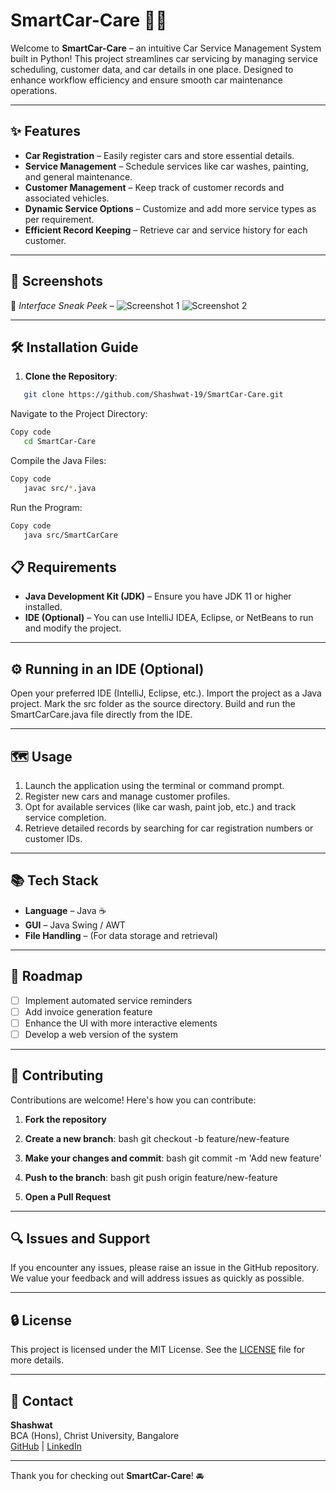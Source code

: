 # SmartCar-Care 🚗💼

Welcome to **SmartCar-Care** – an intuitive Car Service Management System built in Python! This project streamlines car servicing by managing service scheduling, customer data, and car details in one place. Designed to enhance workflow efficiency and ensure smooth car maintenance operations.

---

## ✨ Features

- **Car Registration** – Easily register cars and store essential details.
- **Service Management** – Schedule services like car washes, painting, and general maintenance.
- **Customer Management** – Keep track of customer records and associated vehicles.
- **Dynamic Service Options** – Customize and add more service types as per requirement.
- **Efficient Record Keeping** – Retrieve car and service history for each customer.

---

## 📸 Screenshots

🔧 *Interface Sneak Peek* –
![Screenshot 1](https://github.com/Shashwat-19/SmartCar-Care/raw/main/CLI-1.png) ![Screenshot 2](https://github.com/Shashwat-19/SmartCar-Care/raw/main/CLI-2.png)

---

## 🛠️ Installation Guide

1. **Clone the Repository**:
```bash
   git clone https://github.com/Shashwat-19/SmartCar-Care.git
```
Navigate to the Project Directory:
```bash
Copy code
   cd SmartCar-Care
```
Compile the Java Files:
```bash
Copy code
   javac src/*.java
```
Run the Program:
```bash
Copy code
   java src/SmartCarCare
```   
## 📋 Requirements
- **Java Development Kit (JDK)** – Ensure you have JDK 11 or higher installed.
- **IDE (Optional)** – You can use IntelliJ IDEA, Eclipse, or NetBeans to run and modify the project.

---

## ⚙️ Running in an IDE (Optional)
Open your preferred IDE (IntelliJ, Eclipse, etc.).
Import the project as a Java project.
Mark the src folder as the source directory.
Build and run the SmartCarCare.java file directly from the IDE.

---

## 🗺️ Usage

1. Launch the application using the terminal or command prompt.
2. Register new cars and manage customer profiles.
3. Opt for available services (like car wash, paint job, etc.) and track service completion.
4. Retrieve detailed records by searching for car registration numbers or customer IDs.

---

## 📚 Tech Stack

- **Language** – Java ☕
- **GUI** – Java Swing / AWT
- **File Handling**  – (For data storage and retrieval)

---

## 🚀 Roadmap

- [ ] Implement automated service reminders
- [ ] Add invoice generation feature
- [ ] Enhance the UI with more interactive elements
- [ ] Develop a web version of the system

---

## 🤝 Contributing

Contributions are welcome! Here's how you can contribute:

1. **Fork the repository**
2. **Create a new branch**:
bash
   git checkout -b feature/new-feature

3. **Make your changes and commit**:
bash
   git commit -m 'Add new feature'

4. **Push to the branch**:
bash
   git push origin feature/new-feature

5. **Open a Pull Request**

---

## 🔍 Issues and Support

If you encounter any issues, please raise an issue in the GitHub repository. We value your feedback and will address issues as quickly as possible.

---

## 🔒 License

This project is licensed under the MIT License. See the [LICENSE](LICENSE) file for more details.

---

## 📩 Contact

**Shashwat**  
BCA (Hons), Christ University, Bangalore  
[GitHub](https://github.com/Shashwat-19) | [LinkedIn](https://www.linkedin.com/in/shashwatk1956/)

---

Thank you for checking out **SmartCar-Care**! 🚘
